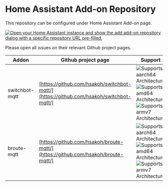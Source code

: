 # Home Assistant Add-on Repository

This repository can be configured under Home Assistant Add-on page.

[![Open your Home Assistant instance and show the add add-on repository dialog with a specific repository URL pre-filled.](https://my.home-assistant.io/badges/supervisor_add_addon_repository.svg)](https://my.home-assistant.io/redirect/supervisor_add_addon_repository/?repository_url=https%3A%2F%2Fgithub.com%2Fhsakoh%2Fha-addon)

Please open all issues on their relevant Github project pages.

| Addon          | Github project page                                                                    | Support                                                                                                                                       |
|----------------|----------------------------------------------------------------------------------------|-----------------------------------------------------------------------------------------------------------------------------------------------|
| switchbot-mqtt | [https://github.com/hsakoh/switchbot-mqtt/](https://github.com/hsakoh/switchbot-mqtt/) | ![Supports aarch64 Architecture][aarch64-shield] ![Supports amd64 Architecture][amd64-shield] ![Supports armv7 Architecture][armv7-shield]    |
| broute-mqtt    | [https://github.com/hsakoh/broute-mqtt/](https://github.com/hsakoh/broute-mqtt/)       | ![Supports aarch64 Architecture][aarch64-shield] ![Supports amd64 Architecture][amd64-shield] ![Supports armv7 Architecture][no-armv7-shield] |

[aarch64-shield]: https://img.shields.io/badge/aarch64-yes-green.svg
[amd64-shield]: https://img.shields.io/badge/amd64-yes-green.svg
[armhf-shield]: https://img.shields.io/badge/armhf-yes-green.svg
[armv7-shield]: https://img.shields.io/badge/armv7-yes-green.svg
[i386-shield]: https://img.shields.io/badge/i386-yes-green.svg
[no-aarch64-shield]: https://img.shields.io/badge/aarch64-no-red.svg
[no-amd64-shield]: https://img.shields.io/badge/amd64-no-red.svg
[no-armhf-shield]: https://img.shields.io/badge/armhf-no-red.svg
[no-armv7-shield]: https://img.shields.io/badge/armv7-no-red.svg
[no-i386-shield]: https://img.shields.io/badge/i386-no-red.svg